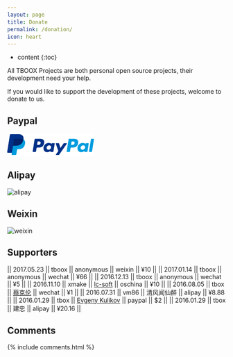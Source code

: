```yaml
---
layout: page
title: Donate
permalink: /donation/
icon: heart
---
```


* content
{:toc}

All TBOOX Projects are both personal open source projects, their development need your help.

If you would like to support the development of these projects, welcome to donate to us.


## Paypal

[![Paypal Me](/static/img/paypal.png)](http://paypal.me/tboox/5)

## Alipay 

<img src="/static/img/alipay.png" alt="alipay" width="256" height="256">

## Weixin 

<img src="/static/img/weixin.png" alt="weixin" width="256" height="256">

## Supporters

|| 2017.05.23 || tboox || anonymous || weixin || ¥10 ||
|| 2017.01.14 || tboox || anonymous || wechat || ¥66 ||
|| 2016.12.13 || tboox || anonymous || wechat || ¥5 ||
|| 2016.11.10 || xmake || [lc-soft](https://github.com/lc-soft) || oschina || ¥10 ||
|| 2016.08.05 || tbox || [蔡克伦](https://github.com/caikelun) || wechat || ¥1 ||
|| 2016.07.31 || vm86 || 清风闻仙醉 || alipay || ¥8.88 ||
|| 2016.01.29 || tbox || [Evgeny Kulikov](mailto:xak@list.ru) || paypal || $2 ||
|| 2016.01.29 || tbox || 建忠 || alipay || ¥20.16 ||

## Comments

{% include comments.html %}
